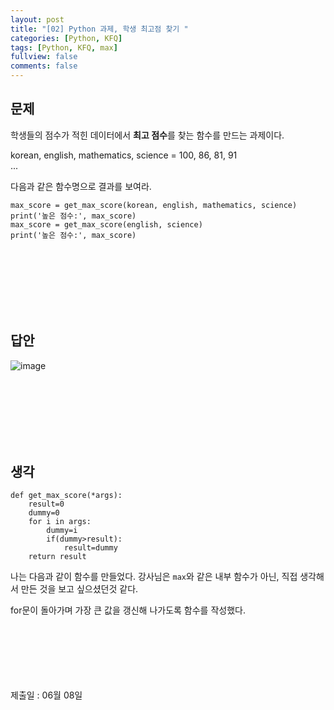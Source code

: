 ```yaml
---
layout: post
title: "[02] Python 과제, 학생 최고점 찾기 "
categories: [Python, KFQ]
tags: [Python, KFQ, max]
fullview: false
comments: false
---
```


## 문제
학생들의 점수가 적힌 데이터에서 **최고 점수**를 찾는 함수를 만드는 과제이다.


korean, english, mathematics, science = 100, 86, 81, 91   
                                             ... 
                                               ​

다음과 같은 함수명으로 결과를 보여라.
```
max_score = get_max_score(korean, english, mathematics, science)
​print('높은 점수:', max_score)   
max_score = get_max_score(english, science) 
print('높은 점수:', max_score)
```

<br><br><br><br><br><br>

## 답안
![image](https://user-images.githubusercontent.com/84369912/126753554-43bcaa52-e79a-4f7a-a51f-62266f9554c7.png)

<br><br><br><br><br><br>

## 생각
```
def get_max_score(*args):
    result=0
    dummy=0
    for i in args:
        dummy=i
        if(dummy>result):
            result=dummy
    return result
```

나는 다음과 같이 함수를 만들었다. 강사님은 `max`와 같은 내부 함수가 아닌, 직접 생각해서 만든 것을 보고 싶으셨던것 같다.

for문이 돌아가며 가장 큰 값을 갱신해 나가도록 함수를 작성했다.


<br><br><br><br><br><br>
제출일 : 06월 08일